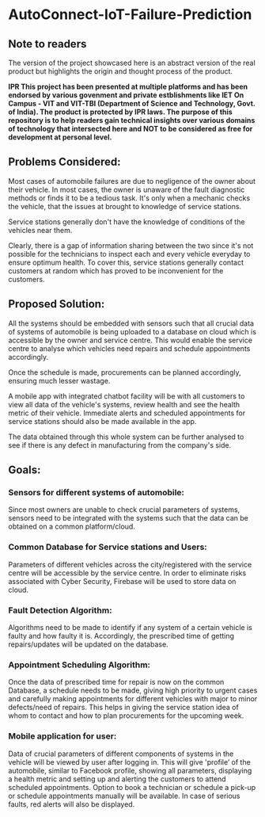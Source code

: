 # AutoConnect-IoT-Failure-Prediction

## Note to readers
The version of the project showcased here is an abstract version of the real product but highlights the origin and thought process of the product.

<b> IPR 
This project has been presented at multiple platforms and has been endorsed by various govenment and private estblishments like IET On Campus - VIT and VIT-TBI (Department of Science and Technology, Govt. of India). The product is protected by IPR laws.
The purpose of this repository is to help readers gain technical insights over various domains of technology that intersected here and NOT to be considered as free for development at personal level.
</b>

## Problems Considered:
Most cases of automobile failures are due to negligence of the owner about their vehicle. In most cases, the owner is unaware of the fault diagnostic methods or finds it to be a tedious task. It's only when a mechanic checks the vehicle, that the issues at brought to knowledge of service stations.

Service stations generally  don't have the knowledge of conditions of the vehicles near them.

Clearly, there is a gap of information sharing between the two since it's not possible for the technicians to inspect each and every vehicle everyday to ensure optimum health. To cover this, service stations generally contact customers at random which has proved to be inconvenient for the customers.

## Proposed Solution:
All the systems should be embedded with sensors such that all crucial data of systems of automobile  is being uploaded to a database on cloud which is accessible by the owner and service centre. This would enable the service centre to analyse which vehicles need repairs and schedule appointments accordingly. 

Once the schedule is made, procurements can be planned accordingly, ensuring much lesser wastage. 

A mobile app with integrated chatbot facility will be with all customers to view all data of the vehicle's systems, review health and see the health metric of their vehicle. Immediate alerts and scheduled appointments for service stations should also be made available in the app. 

The data obtained through this whole system can be further analysed to see if there is any defect in manufacturing from the company's side. 

## Goals:
### Sensors for different systems of automobile: 
Since most owners are unable to check crucial parameters of systems, sensors need to be integrated with the systems such that the data can be obtained on a common platform/cloud.

### Common Database for Service stations and Users: 
Parameters of different vehicles across the city/registered with the service centre will be accessible by the service centre. In order to eliminate risks associated with Cyber Security, Firebase will be used to store data on cloud.

### Fault Detection Algorithm: 
Algorithms need to be made to identify if any system of a certain vehicle is faulty and how faulty it is. Accordingly, the prescribed time of getting repairs/updates will be updated on the database.

### Appointment Scheduling Algorithm: 
Once the data of prescribed time for repair is now on the common Database, a schedule needs to be made, giving high priority to urgent cases and carefully making appointments for different vehicles with major to minor defects/need of repairs. This helps in giving the service station idea of whom to contact and how to plan procurements for the upcoming week.

### Mobile application for user: 
Data of crucial parameters of different components of systems in the vehicle will be viewed by user after logging in. This will give 'profile’ of the automobile, similar to Facebook profile, showing all parameters, displaying a health metric and setting up and alerting the customers to  attend scheduled appointments. Option to book a technician or schedule a pick-up or schedule appointments manually will be available. In case of serious faults, red alerts will also be displayed.
